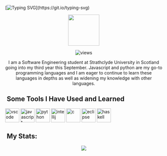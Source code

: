 [![Typing SVG](https://readme-typing-svg.demolab.com/?lines=Hello+I+am+Samantha+Berwick;)](https://git.io/typing-svg)

<div id="header" align="center">
  <img src="https://media.giphy.com/media/52BEUlBWo5ZHQszdSS/giphy.gif?cid=ecf05e47cpf6wk3b9mqyqf8f88j5rbn7g8o4backoitnw34l&ep=v1_stickers_search&rid=giphy.gif&ct=s" width="100"/> 
</div>
<p align="middle">
<img src="https://komarev.com/ghpvc/?username=samBerwick&style=flat-square&color=blue" alt="views"/>
</p>

<p align="middle"> I am a Software Engineering student at Strathclyde University in Scotland going into my third year this September. 
Javascript and python are my go-to programming languages and I am eager to continue to learn these languages in depths as well as widening my knowledge with other languages. </p>

<h2 align="left">  &nbsp;Some Tools I Have Used and Learned</h2>
<p align="left">
<img src="https://cdn.jsdelivr.net/gh/devicons/devicon/icons/vscode/vscode-original.svg" alt="vscode" width="45" height="45"/>
<img src="https://cdn.jsdelivr.net/gh/devicons/devicon/icons/javascript/javascript-original.svg" alt="javascript" width="45" height="45"/>
<img src="https://cdn.jsdelivr.net/gh/devicons/devicon/icons/python/python-original.svg" alt="python" width="45" height="45"/>
<img src="https://cdn.jsdelivr.net/gh/devicons/devicon/icons/intellij/intellij-original.svg" alt="intellij" width="45" height="45"/>
<img src="https://cdn.jsdelivr.net/gh/devicons/devicon/icons/c/c-original.svg" alt="c" width="45" height="45"/>
<img src="https://cdn.jsdelivr.net/gh/devicons/devicon/icons/eclipse/eclipse-original.svg" alt="eclipse" width="45" height="45"/>
<img src="https://cdn.jsdelivr.net/gh/devicons/devicon/icons/haskell/haskell-original.svg" alt="haskell" width="45" height="45"/>
</p>


<h2 align="left">  &nbsp;My Stats:</h2>
<p align="center">
    <a href="https://git.io/streak-stats"><img src="https://streak-stats.demolab.com?user=samBerwick"/></a>
</p>
